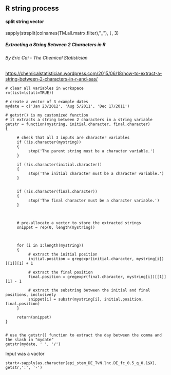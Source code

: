 ## R string process
#### split string vector
sapply(strsplit(colnames(TM.all.matrx.filter),"_"), `[`, 3)

##### Extracting a String Between 2 Characters in R
###### By Eric Cai - The Chemical Statistician
https://chemicalstatistician.wordpress.com/2015/06/18/how-to-extract-a-string-between-2-characters-in-r-and-sas/
```
# clear all variables in workspace
rm(list=ls(all=TRUE))

# create a vector of 3 example dates
mydate = c('Jan 23/2012', 'Aug 5/2011', 'Dec 17/2011')

# getstr() is my customized function
# it extracts a string between 2 characters in a string variable
getstr = function(mystring, initial.character, final.character)
{

     # check that all 3 inputs are character variables
     if (!is.character(mystring))
     {
          stop('The parent string must be a character variable.')
     }

     if (!is.character(initial.character))
     {
          stop('The initial character must be a character variable.')
     }


     if (!is.character(final.character))
     {
          stop('The final character must be a character variable.')
     }



     # pre-allocate a vector to store the extracted strings
     snippet = rep(0, length(mystring))



     for (i in 1:length(mystring))
     {
          # extract the initial position
          initial.position = gregexpr(initial.character, mystring[i])[[1]][1] + 1

          # extract the final position
          final.position = gregexpr(final.character, mystring[i])[[1]][1] - 1

          # extract the substring between the initial and final positions, inclusively
          snippet[i] = substr(mystring[i], initial.position, final.position)
     }

     return(snippet)
}


# use the getstr() function to extract the day between the comma and the slash in "mydate"
getstr(mydate, ' ', '/')
```
Input was a vactor
```
start<-sapply(as.character(epi_stem_DE_TvN.lnc.DE_fc_0.5_q_0.1$X), getstr,':', '-')
```
